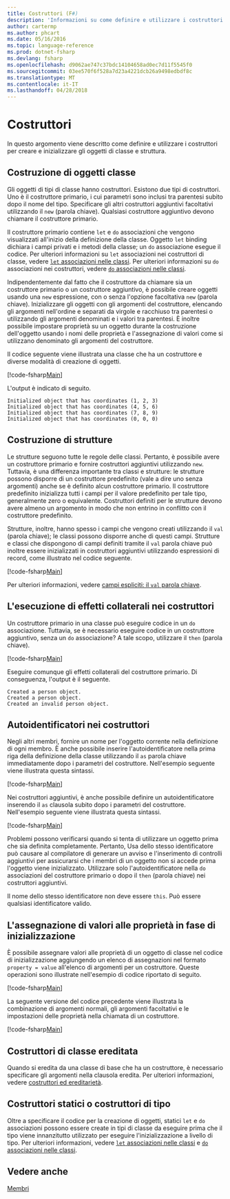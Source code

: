 ```yaml
---
title: Costruttori (F#)
description: 'Informazioni su come definire e utilizzare i costruttori in F # per creare e inizializzare gli oggetti di classe e struttura.'
author: cartermp
ms.author: phcart
ms.date: 05/16/2016
ms.topic: language-reference
ms.prod: dotnet-fsharp
ms.devlang: fsharp
ms.openlocfilehash: d9062ae747c37bdc14104658ad0ec7d11f5545f0
ms.sourcegitcommit: 03ee570f6f528a7d23a4221dcb26a9498edbdf8c
ms.translationtype: MT
ms.contentlocale: it-IT
ms.lasthandoff: 04/28/2018
---
```

# <a name="constructors"></a>Costruttori

In questo argomento viene descritto come definire e utilizzare i costruttori per creare e inizializzare gli oggetti di classe e struttura.


## <a name="construction-of-class-objects"></a>Costruzione di oggetti classe
Gli oggetti di tipi di classe hanno costruttori. Esistono due tipi di costruttori. Uno è il costruttore primario, i cui parametri sono inclusi tra parentesi subito dopo il nome del tipo. Specificare gli altri costruttori aggiuntivi facoltativi utilizzando il `new` (parola chiave). Qualsiasi costruttore aggiuntivo devono chiamare il costruttore primario.

Il costruttore primario contiene `let` e `do` associazioni che vengono visualizzati all'inizio della definizione della classe. Oggetto `let` binding dichiara i campi privati e i metodi della classe; un `do` associazione esegue il codice. Per ulteriori informazioni su `let` associazioni nei costruttori di classe, vedere [ `let` associazioni nelle classi](let-bindings-in-classes.md). Per ulteriori informazioni su `do` associazioni nei costruttori, vedere [ `do` associazioni nelle classi](do-bindings-in-classes.md).

Indipendentemente dal fatto che il costruttore da chiamare sia un costruttore primario o un costruttore aggiuntivo, è possibile creare oggetti usando una `new` espressione, con o senza l'opzione facoltativa `new` (parola chiave). Inizializzare gli oggetti con gli argomenti del costruttore, elencando gli argomenti nell'ordine e separati da virgole e racchiuso tra parentesi o utilizzando gli argomenti denominati e i valori tra parentesi. È inoltre possibile impostare proprietà su un oggetto durante la costruzione dell'oggetto usando i nomi delle proprietà e l'assegnazione di valori come si utilizzano denominato gli argomenti del costruttore.

Il codice seguente viene illustrata una classe che ha un costruttore e diverse modalità di creazione di oggetti.

[!code-fsharp[Main](../../../../samples/snippets/fsharp/lang-ref-2/snippet3501.fs)]

L'output è indicato di seguito.

```console
Initialized object that has coordinates (1, 2, 3)
Initialized object that has coordinates (4, 5, 6)
Initialized object that has coordinates (7, 8, 9)
Initialized object that has coordinates (0, 0, 0)
```

## <a name="construction-of-structures"></a>Costruzione di strutture
Le strutture seguono tutte le regole delle classi. Pertanto, è possibile avere un costruttore primario e fornire costruttori aggiuntivi utilizzando `new`. Tuttavia, è una differenza importante tra classi e strutture: le strutture possono disporre di un costruttore predefinito (vale a dire uno senza argomenti) anche se è definito alcun costruttore primario. Il costruttore predefinito inizializza tutti i campi per il valore predefinito per tale tipo, generalmente zero o equivalente. Costruttori definiti per le strutture devono avere almeno un argomento in modo che non entrino in conflitto con il costruttore predefinito.

Strutture, inoltre, hanno spesso i campi che vengono creati utilizzando il `val` (parola chiave); le classi possono disporre anche di questi campi. Strutture e classi che dispongono di campi definiti tramite il `val` parola chiave può inoltre essere inizializzati in costruttori aggiuntivi utilizzando espressioni di record, come illustrato nel codice seguente.

[!code-fsharp[Main](../../../../samples/snippets/fsharp/lang-ref-2/snippet3502.fs)]

Per ulteriori informazioni, vedere [campi espliciti: il `val` parola chiave](explicit-fields-the-val-keyword.md).


## <a name="executing-side-effects-in-constructors"></a>L'esecuzione di effetti collaterali nei costruttori
Un costruttore primario in una classe può eseguire codice in un `do` associazione. Tuttavia, se è necessario eseguire codice in un costruttore aggiuntivo, senza un `do` associazione? A tale scopo, utilizzare il `then` (parola chiave).

[!code-fsharp[Main](../../../../samples/snippets/fsharp/lang-ref-2/snippet3503.fs)]

Eseguire comunque gli effetti collaterali del costruttore primario. Di conseguenza, l'output è il seguente.

```console
Created a person object.
Created a person object.
Created an invalid person object.
```

## <a name="self-identifiers-in-constructors"></a>Autoidentificatori nei costruttori
Negli altri membri, fornire un nome per l'oggetto corrente nella definizione di ogni membro. È anche possibile inserire l'autoidentificatore nella prima riga della definizione della classe utilizzando il `as` parola chiave immediatamente dopo i parametri del costruttore. Nell'esempio seguente viene illustrata questa sintassi.

[!code-fsharp[Main](../../../../samples/snippets/fsharp/lang-ref-2/snippet3504.fs)]

Nei costruttori aggiuntivi, è anche possibile definire un autoidentificatore inserendo il `as` clausola subito dopo i parametri del costruttore. Nell'esempio seguente viene illustrata questa sintassi.

[!code-fsharp[Main](../../../../samples/snippets/fsharp/lang-ref-2/snippet3505.fs)]

Problemi possono verificarsi quando si tenta di utilizzare un oggetto prima che sia definita completamente. Pertanto, Usa dello stesso identificatore può causare al compilatore di generare un avviso e l'inserimento di controlli aggiuntivi per assicurarsi che i membri di un oggetto non si accede prima l'oggetto viene inizializzato. Utilizzare solo l'autoidentificatore nella `do` associazioni del costruttore primario o dopo il `then` (parola chiave) nei costruttori aggiuntivi.

Il nome dello stesso identificatore non deve essere `this`. Può essere qualsiasi identificatore valido.


## <a name="assigning-values-to-properties-at-initialization"></a>L'assegnazione di valori alle proprietà in fase di inizializzazione
È possibile assegnare valori alle proprietà di un oggetto di classe nel codice di inizializzazione aggiungendo un elenco di assegnazioni nel formato `property = value` all'elenco di argomenti per un costruttore. Queste operazioni sono illustrate nell'esempio di codice riportato di seguito.

[!code-fsharp[Main](../../../../samples/snippets/fsharp/lang-ref-2/snippet3506.fs)]

La seguente versione del codice precedente viene illustrata la combinazione di argomenti normali, gli argomenti facoltativi e le impostazioni delle proprietà nella chiamata di un costruttore.

[!code-fsharp[Main](../../../../samples/snippets/fsharp/lang-ref-2/snippet3507.fs)]
    
## <a name="constructors-in-inherited-class"></a>Costruttori di classe ereditata
Quando si eredita da una classe di base che ha un costruttore, è necessario specificare gli argomenti nella clausola eredita. Per ulteriori informazioni, vedere [costruttori ed ereditarietà](../inheritance.md#constructors-and-inheritance).

## <a name="static-constructors-or-type-constructors"></a>Costruttori statici o costruttori di tipo
Oltre a specificare il codice per la creazione di oggetti, statici `let` e `do` associazioni possono essere create in tipi di classe da eseguire prima che il tipo viene innanzitutto utilizzato per eseguire l'inizializzazione a livello di tipo. Per ulteriori informazioni, vedere [ `let` associazioni nelle classi](let-bindings-in-classes.md) e [ `do` associazioni nelle classi](do-bindings-in-classes.md).

## <a name="see-also"></a>Vedere anche
[Membri](index.md)
